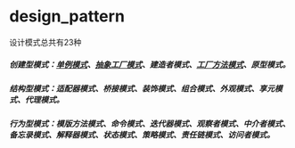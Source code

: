 # design_pattern
设计模式总共有23种
##### 创建型模式：[单例模式](https://github.com/fjnuwm/design_pattern/tree/master/singleton)、[抽象工厂模式](https://github.com/fjnuwm/design_pattern/tree/master/abstract-factory "抽象工厂模式")、建造者模式、[工厂方法模式](https://github.com/fjnuwm/design_pattern/tree/master/factory)、原型模式。
##### 结构型模式：适配器模式、桥接模式、装饰模式、组合模式、外观模式、享元模式、代理模式。
##### 行为型模式：模版方法模式、命令模式、迭代器模式、观察者模式、中介者模式、备忘录模式、解释器模式、状态模式、策略模式、责任链模式、访问者模式。
